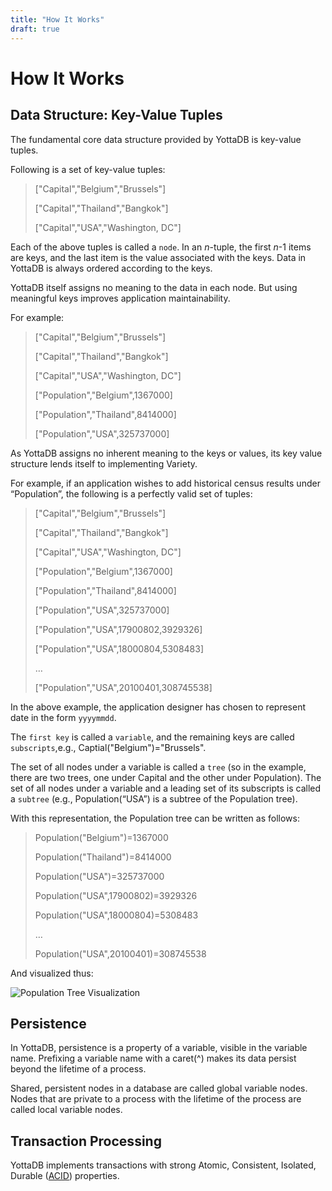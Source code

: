 ```yaml
---
title: "How It Works"
draft: true
---
```


# How It Works

## Data Structure: Key-Value Tuples

The fundamental core data structure provided by YottaDB is key-value tuples.

Following is a set of key-value tuples:

> ["Capital","Belgium","Brussels"]
>
> ["Capital","Thailand","Bangkok"]
>
> ["Capital","USA","Washington, DC"]

Each of the above tuples is called a `node`.
In an *n*-tuple, the first *n*-1 items are keys, and the last item is the value associated with the keys.
Data in YottaDB is always ordered according to the keys.

YottaDB itself assigns no meaning to the data in each node. But using meaningful keys improves application maintainability.

For example:

> ["Capital","Belgium","Brussels"]
>
> ["Capital","Thailand","Bangkok"]
>
> ["Capital","USA","Washington, DC"]
>
> ["Population","Belgium",1367000]
>
> ["Population","Thailand",8414000]
>
> ["Population","USA",325737000]

As YottaDB assigns no inherent meaning to the keys or values, its key value structure lends itself to implementing Variety.

For example, if an application wishes to add historical census results under “Population”, the following is a perfectly valid set of tuples:

> ["Capital","Belgium","Brussels"]
>
> ["Capital","Thailand","Bangkok"]
>
> ["Capital","USA","Washington, DC"]
>
> ["Population","Belgium",1367000]
>
> ["Population","Thailand",8414000]
>
> ["Population","USA",325737000]
>
> ["Population","USA",17900802,3929326]
>
> ["Population","USA",18000804,5308483]
>
> …
>
> ["Population","USA",20100401,308745538]

In the above example, the application designer has chosen to represent date in the form `yyyymmdd`.

The `first key` is called a `variable`, and the remaining keys are called `subscripts`,e.g., Captial("Belgium")="Brussels".

The set of all nodes under a variable is called a `tree` (so in the example, there are two trees, one under Capital and the other under Population).
The set of all nodes under a variable and a leading set of its subscripts is called a `subtree` (e.g., Population(“USA”) is a subtree of the Population tree).

With this representation, the Population tree can be written as follows:

> Population("Belgium")=1367000
>
> Population("Thailand")=8414000
>
> Population("USA")=325737000
>
> Population("USA",17900802)=3929326
>
> Population("USA",18000804)=5308483
>
> …
>
> Population("USA",20100401)=308745538

And visualized thus:

![Population Tree Visualization](/stands/yottadb/population-tree-viz.png)

## Persistence

In YottaDB, persistence is a property of a variable, visible in the variable name. Prefixing a variable name with a caret(^) makes its data persist beyond the lifetime of a process.

Shared, persistent nodes in a database are called global variable nodes. Nodes that are private to a process with the lifetime of the process are called local variable nodes.

## Transaction Processing

YottaDB implements transactions with strong Atomic, Consistent, Isolated, Durable ([ACID](https://en.wikipedia.org/wiki/ACID)) properties.